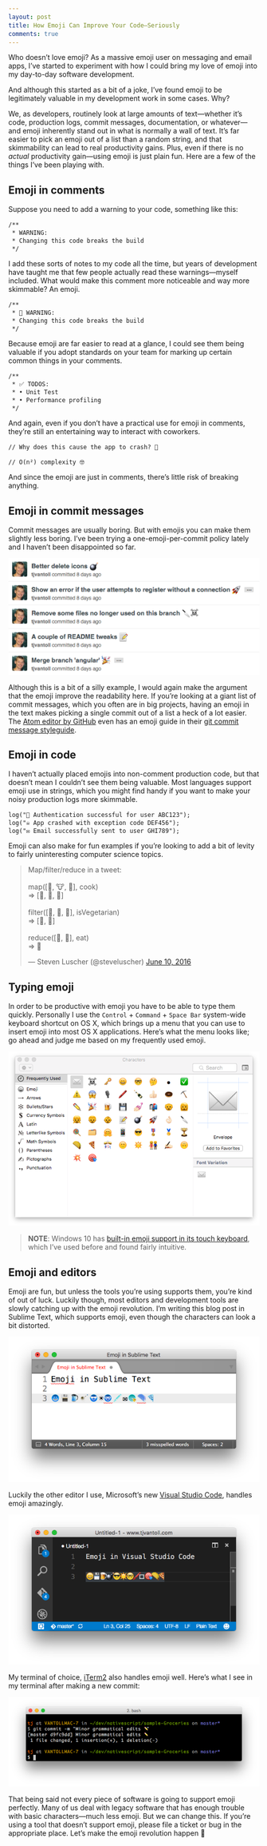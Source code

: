 ```yaml
---
layout: post
title: How Emoji Can Improve Your Code—Seriously
comments: true
---
```


Who doesn’t love emoji? As a massive emoji user on messaging and email apps, I’ve started to experiment with how I could bring my love of emoji into my day-to-day software development.

And although this started as a bit of a joke, I’ve found emoji to be legitimately valuable in my development work in some cases. Why?

We, as developers, routinely look at large amounts of text—whether it’s code, production logs, commit messages, documentation, or whatever—and emoji inherently stand out in what is normally a wall of text. It’s far easier to pick an emoji out of a list than a random string, and that skimmability can lead to real productivity gains. Plus, even if there is no _actual_ productivity gain—using emoji is just plain fun. Here are a few of the things I’ve been playing with.

<!--more-->

## Emoji in comments

Suppose you need to add a warning to your code, something like this:

<pre class="language-javascript"><code class="language-javascript">/**
 * WARNING:
 * Changing this code breaks the build
 */</code></pre>

I add these sorts of notes to my code all the time, but years of development have taught me that few people actually read these warnings—myself included. What would make this comment more noticeable and way more skimmable? An emoji.

<pre class="language-javascript"><code class="language-javascript">/**
 * 🚨 WARNING:
 * Changing this code breaks the build
 */</code></pre>

Because emoji are far easier to read at a glance, I could see them being valuable if you adopt standards on your team for marking up certain common things in your comments.

<pre class="language-javascript"><code class="language-javascript">/**
 * ✅ TODOS:
 * • Unit Test
 * • Performance profiling
 */</code></pre>

And again, even if you don’t have a practical use for emoji in comments, they’re still an entertaining way to interact with coworkers.

<pre class="language-javascript"><code class="language-javascript">// Why does this cause the app to crash? 🤔</code></pre>

<pre class="language-javascript"><code class="language-javascript">// O(n²) complexity 🤓</code></pre>

And since the emoji are just in comments, there’s little risk of breaking anything.

## Emoji in commit messages

Commit messages are usually boring. But with emojis you can make them slightly less boring. I’ve been trying a one-emoji-per-commit policy lately and I haven’t been disappointed so far.

<img src="/images/posts/2016-06-10/commit-messages.png" class="plain">

Although this is a bit of a silly example, I would again make the argument that the emoji improve the readability here. If you’re looking at a giant list of commit messages, which you often are in big projects, having an emoji in the text makes picking a single commit out of a list a heck of a lot easier. The [Atom editor by GitHub](https://atom.io/) even has an emoji guide in their [git commit message styleguide](https://github.com/atom/atom/blob/master/CONTRIBUTING.md#git-commit-messages).

## Emoji in code

I haven’t actually placed emojis into non-comment production code, but that doesn’t mean I couldn’t see them being valuable. Most languages support emoji use in strings, which you might find handy if you want to make your noisy production logs more skimmable.

<pre class="language-javascript"><code class="language-javascript">log("🔑 Authentication successful for user ABC123");
log("☠️ App crashed with exception code DEF456");
log("✉️ Email successfully sent to user GHI789");</code></pre>

Emoji can also make for fun examples if you’re looking to add a bit of levity to fairly uninteresting computer science topics.

<blockquote class="twitter-tweet" data-lang="en"><p lang="en" dir="ltr">Map/filter/reduce in a tweet:<br><br>map([🌽, 🐮, 🐔], cook)<br>=&gt; [🍿, 🍔, 🍳]<br><br>filter([🍿, 🍔, 🍳], isVegetarian)<br>=&gt;  [🍿, 🍳]<br><br>reduce([🍿, 🍳], eat)<br>=&gt; 💩</p>&mdash; Steven Luscher (@steveluscher) <a href="https://twitter.com/steveluscher/status/741089564329054208">June 10, 2016</a></blockquote>
<script async src="//platform.twitter.com/widgets.js" charset="utf-8"></script>

## Typing emoji

In order to be productive with emoji you have to be able to type them quickly. Personally I use the `Control` + `Command` + `Space Bar` system-wide keyboard shortcut on OS X, which brings up a menu that you can use to insert emoji into most OS X applications. Here’s what the menu looks like; go ahead and judge me based on my frequently used emoji.

<img src="/images/posts/2016-06-10/emoji-keyboard.png" class="plain">

> **NOTE**: Windows 10 has [built-in emoji support in its touch keyboard](http://blog.getemoji.com/emoji-keyboard-windows), which I’ve used before and found fairly intuitive.

## Emoji and editors

Emoji are fun, but unless the tools you’re using supports them, you’re kind of out of luck. Luckily though, most editors and development tools are slowly catching up with the emoji revolution. I’m writing this blog post in Sublime Text, which supports emoji, even though the characters can look a bit distorted.

<img src="/images/posts/2016-06-10/emoji-in-sublime-text.png" class="plain">

Luckily the other editor I use, Microsoft’s new [Visual Studio Code](https://code.visualstudio.com/), handles emoji amazingly.

<img src="/images/posts/2016-06-10/emoji-in-vs-code.png" class="plain">

My terminal of choice, [iTerm2](https://www.iterm2.com/) also handles emoji well. Here’s what I see in my terminal after making a new commit:

<img src="/images/posts/2016-06-10/emoji-iterm2.png" class="plain">

That being said not every piece of software is going to support emoji perfectly. Many of us deal with legacy software that has enough trouble with basic characters—much less emoji. But we can change this. If you’re using a tool that doesn’t support emoji, please file a ticket or bug in the appropriate place. Let’s make the emoji revolution happen 🎉
